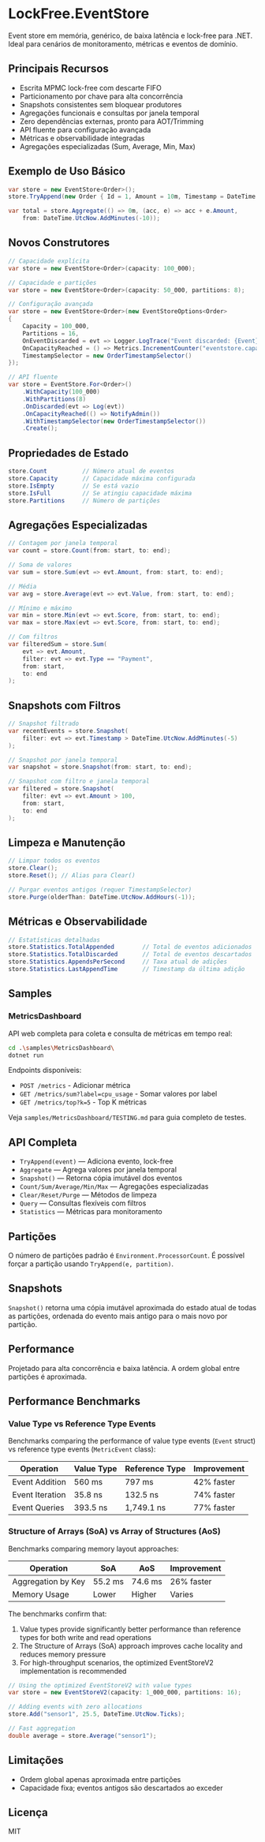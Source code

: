 # LockFree.EventStore

Event store em memória, genérico, de baixa latência e lock-free para .NET. Ideal para cenários de monitoramento, métricas e eventos de domínio.

## Principais Recursos
- Escrita MPMC lock-free com descarte FIFO
- Particionamento por chave para alta concorrência
- Snapshots consistentes sem bloquear produtores
- Agregações funcionais e consultas por janela temporal
- Zero dependências externas, pronto para AOT/Trimming
- API fluente para configuração avançada
- Métricas e observabilidade integradas
- Agregações especializadas (Sum, Average, Min, Max)

## Exemplo de Uso Básico
```csharp
var store = new EventStore<Order>();
store.TryAppend(new Order { Id = 1, Amount = 10m, Timestamp = DateTime.UtcNow });

var total = store.Aggregate(() => 0m, (acc, e) => acc + e.Amount,
    from: DateTime.UtcNow.AddMinutes(-10));
```

## Novos Construtores
```csharp
// Capacidade explícita
var store = new EventStore<Order>(capacity: 100_000);

// Capacidade e partições
var store = new EventStore<Order>(capacity: 50_000, partitions: 8);

// Configuração avançada
var store = new EventStore<Order>(new EventStoreOptions<Order>
{
    Capacity = 100_000,
    Partitions = 16,
    OnEventDiscarded = evt => Logger.LogTrace("Event discarded: {Event}", evt),
    OnCapacityReached = () => Metrics.IncrementCounter("eventstore.capacity_reached"),
    TimestampSelector = new OrderTimestampSelector()
});

// API fluente
var store = EventStore.For<Order>()
    .WithCapacity(100_000)
    .WithPartitions(8)
    .OnDiscarded(evt => Log(evt))
    .OnCapacityReached(() => NotifyAdmin())
    .WithTimestampSelector(new OrderTimestampSelector())
    .Create();
```

## Propriedades de Estado
```csharp
store.Count          // Número atual de eventos
store.Capacity       // Capacidade máxima configurada
store.IsEmpty        // Se está vazio
store.IsFull         // Se atingiu capacidade máxima
store.Partitions     // Número de partições
```

## Agregações Especializadas
```csharp
// Contagem por janela temporal
var count = store.Count(from: start, to: end);

// Soma de valores
var sum = store.Sum(evt => evt.Amount, from: start, to: end);

// Média
var avg = store.Average(evt => evt.Value, from: start, to: end);

// Mínimo e máximo
var min = store.Min(evt => evt.Score, from: start, to: end);
var max = store.Max(evt => evt.Score, from: start, to: end);

// Com filtros
var filteredSum = store.Sum(
    evt => evt.Amount, 
    filter: evt => evt.Type == "Payment",
    from: start, 
    to: end
);
```

## Snapshots com Filtros
```csharp
// Snapshot filtrado
var recentEvents = store.Snapshot(
    filter: evt => evt.Timestamp > DateTime.UtcNow.AddMinutes(-5)
);

// Snapshot por janela temporal
var snapshot = store.Snapshot(from: start, to: end);

// Snapshot com filtro e janela temporal
var filtered = store.Snapshot(
    filter: evt => evt.Amount > 100,
    from: start,
    to: end
);
```

## Limpeza e Manutenção
```csharp
// Limpar todos os eventos
store.Clear();
store.Reset(); // Alias para Clear()

// Purgar eventos antigos (requer TimestampSelector)
store.Purge(olderThan: DateTime.UtcNow.AddHours(-1));
```

## Métricas e Observabilidade
```csharp
// Estatísticas detalhadas
store.Statistics.TotalAppended        // Total de eventos adicionados
store.Statistics.TotalDiscarded       // Total de eventos descartados
store.Statistics.AppendsPerSecond     // Taxa atual de adições
store.Statistics.LastAppendTime       // Timestamp da última adição
```

## Samples

### MetricsDashboard
API web completa para coleta e consulta de métricas em tempo real:

```bash
cd .\samples\MetricsDashboard\
dotnet run
```

Endpoints disponíveis:
- `POST /metrics` - Adicionar métrica
- `GET /metrics/sum?label=cpu_usage` - Somar valores por label
- `GET /metrics/top?k=5` - Top K métricas

Veja `samples/MetricsDashboard/TESTING.md` para guia completo de testes.

## API Completa
- `TryAppend(event)` — Adiciona evento, lock-free
- `Aggregate` — Agrega valores por janela temporal
- `Snapshot()` — Retorna cópia imutável dos eventos
- `Count/Sum/Average/Min/Max` — Agregações especializadas
- `Clear/Reset/Purge` — Métodos de limpeza
- `Query` — Consultas flexíveis com filtros
- `Statistics` — Métricas para monitoramento

## Partições
O número de partições padrão é `Environment.ProcessorCount`. É possível forçar a partição usando `TryAppend(e, partition)`.

## Snapshots
`Snapshot()` retorna uma cópia imutável aproximada do estado atual de todas as partições, ordenada do evento mais antigo para o mais novo por partição.

## Performance
Projetado para alta concorrência e baixa latência. A ordem global entre partições é aproximada.

## Performance Benchmarks

### Value Type vs Reference Type Events

Benchmarks comparing the performance of value type events (`Event` struct) vs reference type events (`MetricEvent` class):

| Operation                 | Value Type     | Reference Type  | Improvement |
|---------------------------|----------------|-----------------|-------------|
| Event Addition            | 560 ms         | 797 ms          | 42% faster  |
| Event Iteration           | 35.8 ns        | 132.5 ns        | 74% faster  |
| Event Queries             | 393.5 ns       | 1,749.1 ns      | 77% faster  |

### Structure of Arrays (SoA) vs Array of Structures (AoS)

Benchmarks comparing memory layout approaches:

| Operation                 | SoA            | AoS             | Improvement |
|---------------------------|----------------|-----------------|-------------|
| Aggregation by Key        | 55.2 ms        | 74.6 ms         | 26% faster  |
| Memory Usage              | Lower          | Higher          | Varies      |

The benchmarks confirm that:
1. Value types provide significantly better performance than reference types for both write and read operations
2. The Structure of Arrays (SoA) approach improves cache locality and reduces memory pressure
3. For high-throughput scenarios, the optimized EventStoreV2 implementation is recommended

```csharp
// Using the optimized EventStoreV2 with value types
var store = new EventStoreV2(capacity: 1_000_000, partitions: 16);

// Adding events with zero allocations
store.Add("sensor1", 25.5, DateTime.UtcNow.Ticks);

// Fast aggregation
double average = store.Average("sensor1");
```

## Limitações
- Ordem global apenas aproximada entre partições
- Capacidade fixa; eventos antigos são descartados ao exceder

## Licença
MIT
